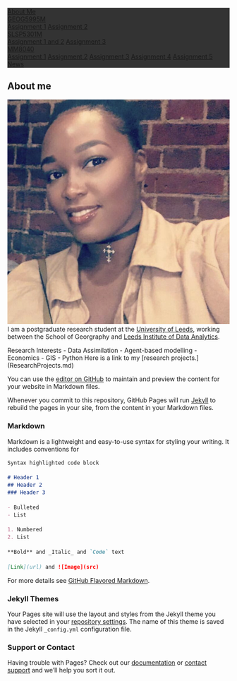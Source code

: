 

<head>
<style>
ul {
    list-style-type: none;
    margin: 0;
    padding: 0;
    overflow: hidden;
    background-color: #333;
}

li {
    float: left;
}

li a, .dropbtn {
    display: inline-block;
    color: white;
    text-align: center;
    padding: 14px 16px;
    text-decoration: none;
}

li a:hover, .dropdown:hover .dropbtn {
    background-color: #FFA500;
}

li.dropdown {
    display: inline-block;
}

.dropdown-content {
    display: none;
    position: absolute;
    background-color: #f9f9f9;
    min-width: 160px;
    box-shadow: 0px 8px 16px 0px rgba(0,0,0,0.2);
    z-index: 1;
}

.dropdown-content a {
    color: black;
    padding: 12px 16px;
    text-decoration: none;
    display: block;
    text-align: left;
}

.dropdown-content a:hover {background-color: #FFA500}

.dropdown:hover .dropdown-content {
    display: block;
}
</style>
</head>
<body>

<ul>
  <li><a href="#home">About Me</a></li>
  
  <li class="dropdown">
    <a href="javascript:void(0)" class="dropbtn">GEOG5995M</a>
    <div class="dropdown-content">
      <a href="#">Assignment 1</a>
        <a href="#">Assignment 2</a>
    </div>
  </li>
    <li class="dropdown">
    <a href="javascript:void(0)" class="dropbtn">SLSP5301M </a>
    <div class="dropdown-content">
      <a href="#">Assignment 1 and 2</a>
        <a href="#">Assignment 3</a>
    </div>
  </li>
    </li>
    <li class="dropdown">
    <a href="javascript:void(0)" class="dropbtn">MM8040</a>
    <div class="dropdown-content">
      <a href="#">Assignment 1</a>
        <a href="#">Assignment 2</a>
          <a href="#">Assignment 3</a>
            <a href="#">Assignment 4</a>
              <a href="#">Assignment 5</a>
    </div>
  </li>
  <li><a href="https://datacdt.org/">News</a></li>
</ul>

</body>



## About me

![Image](me.jpg)
I am a postgraduate research student at the [University of Leeds](https://www.leeds.ac.uk/), working between the School of Georgraphy and [Leeds Institute of Data Analytics](https://lida.leeds.ac.uk/).


<body>
Research Interests
- Data Assimilation
- Agent-based modelling
- Economics
- GIS
- Python
</body>
Here is a link to my [research projects.](ResearchProjects.md)

You can use the [editor on GitHub](https://github.com/deborah-O/deborah-O.github.io/edit/master/index.md) to maintain and preview the content for your website in Markdown files.

Whenever you commit to this repository, GitHub Pages will run [Jekyll](https://jekyllrb.com/) to rebuild the pages in your site, from the content in your Markdown files.

### Markdown

Markdown is a lightweight and easy-to-use syntax for styling your writing. It includes conventions for

```markdown
Syntax highlighted code block

# Header 1
## Header 2
### Header 3

- Bulleted
- List

1. Numbered
2. List

**Bold** and _Italic_ and `Code` text

[Link](url) and ![Image](src)
```

For more details see [GitHub Flavored Markdown](https://guides.github.com/features/mastering-markdown/).

### Jekyll Themes

Your Pages site will use the layout and styles from the Jekyll theme you have selected in your [repository settings](https://github.com/deborah-O/deborah-O.github.io/settings). The name of this theme is saved in the Jekyll `_config.yml` configuration file.

### Support or Contact

Having trouble with Pages? Check out our [documentation](https://help.github.com/categories/github-pages-basics/) or [contact support](https://github.com/contact) and we’ll help you sort it out.

